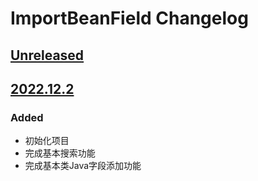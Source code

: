 <!-- Keep a Changelog guide -> https://keepachangelog.com -->

# ImportBeanField Changelog

## [Unreleased]

## [2022.12.2]

### Added
- 初始化项目
- 完成基本搜索功能
- 完成基本类Java字段添加功能

[Unreleased]: https://github.com/JetBrains/intellij-platform-plugin-template/compare/v2022.12.2...HEAD
[2022.12.2]: https://github.com/2720851545/ImportBeanField

